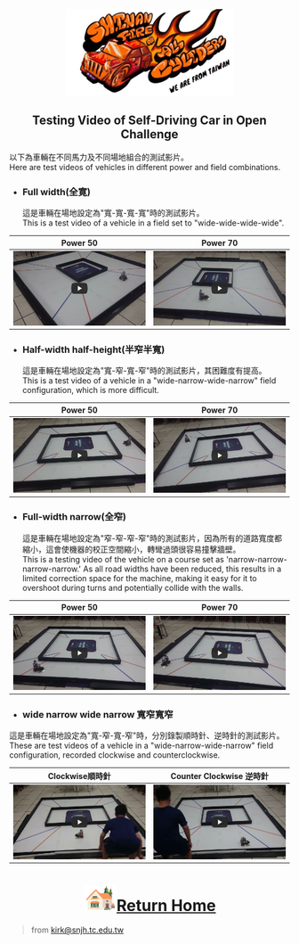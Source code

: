 <div align="center"><img src="../../other/img/logo.png" width="300" alt=" logo"></div>

## <div align="center">Testing Video of Self-Driving Car in Open Challenge</div> 
以下為車輛在不同馬力及不同場地組合的測試影片。  
Here are test videos of vehicles in different power and field combinations.

- ### Full width(全寛)
  這是車輛在場地設定為"寬-寬-寬-寬"時的測試影片。  
  This is a test video of a vehicle in a field set to "wide-wide-wide-wide".

|Power 50 |Power 70|
|:----:|:----:|
|[![Open Challenge power 50 Full width On-All-Cylinders](./img/Open_Challenge_power_50_Full_width.jpg)](https://youtu.be/OUg0x4Qdc0c "Open_Challenge_power_50_Full_width")|[![Open Challenge power 70 Full width On-All-Cylinders](./img/Open_Challenge_power_70_Full_width.jpg)](https://youtu.be/MA1k2P87LdE "Open Challenge power 70 Full width On-All-Cylinders")|

- ### Half-width half-height(半窄半寬)
  這是車輛在場地設定為"寬-窄-寬-窄"時的測試影片，其困難度有提高。  
  This is a test video of a vehicle in a "wide-narrow-wide-narrow" field configuration, which is more difficult.
  
|Power 50 |Power 70|
|:----:|:----:|
|[![Open Challenge power 50 half-width half-height width On-All-Cylinders](./img/Open_Challenge_power_50_half-width%20half-height.jpg)](https://youtu.be/7HdWxfWPfWc "Open Challenge power 50 half-width half-height width On-All-Cylinders")|[![Open Challenge power 70 half-width half-height width On-All-Cylinders](./img/Open_Challenge_power_70_half-width%20half-height.jpg)](https://youtu.be/pcTpH8QgJFU "Open Challenge power 70 half-width half-height width On-All-Cylinders")|

- ### Full-width narrow(全窄)

    這是車輛在場地設定為"窄-窄-窄-窄"時的測試影片，因為所有的道路寬度都縮小，這會使機器的校正空間縮小，轉彎過頭很容易撞擊牆壁。  
      This is a testing video of the vehicle on a course set as 'narrow-narrow-narrow-narrow.' As all road widths have been reduced, this results in a limited correction space for the machine, making it easy for it to overshoot during turns and potentially collide with the walls.

|Power 50 |Power 70|
|:----:|:----:|
|[![Open Challenge power 50 full-width narrow On-All-Cylinders](./img/Open_Challenge_power_50_full-width_narrow.jpg)](https://youtu.be/QaYUrrdAtE8 "Open Challenge power 50 full-width narrow On-All-Cylinders")|[![Open Challenge power 70 full-width narrow On-All-Cylinders](./img/Open_Challenge_power_70_full-width_narrow.jpg)](https://youtu.be/QtpuHt05MDg "Open Challenge power 70 full-width narrow On-All-Cylinders")|

- ### wide narrow wide narrow 寬窄寬窄
這是車輛在場地設定為"寬-窄-寬-窄"時，分別錄製順時針、逆時針的測試影片。  
These are test videos of a vehicle in a "wide-narrow-wide-narrow" field configuration, recorded clockwise and counterclockwise.

|Clockwise順時針|Counter Clockwise 逆時針|
|:---:|:---:|
|[![Open Challange Countclockwise](./img/Open_Challenge_Clockwise.jpg)](https://youtu.be/rzolv8BAnoE "Open Challange Countclockwise") |[![Open Challange Countclockwise](./img/Open_Challenge_CounterClockwise.jpg)](https://youtu.be/HQ7YA0zPUbA "Open Challange Countclockwise")|
# <div align="center">![HOME](../../other/img/Home.png)[Return Home](../../)</div>  

> from kirk@snjh.tc.edu.tw
